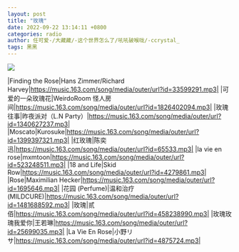 ```yaml
---
layout: post
title: "玫瑰"
date: 2022-09-22 13:14:11 +0800
categories: radio
author: 任可爱-/大藏藏/-这个世界怎么了/吼吼破喉咙/-ccrystal_
tags: 黑黑
---
```

![]({{site.baseurl}}/images/cover_20220922.jpg)

|Finding the Rose|Hans Zimmer/Richard Harvey|https://music.163.com/song/media/outer/url?id=33599291.mp3|
|可爱的一朵玫瑰花|WeirdoRoom 怪人房间|https://music.163.com/song/media/outer/url?id=1826402094.mp3|
|玫瑰往事|昨夜派对（L.N Party）|https://music.163.com/song/media/outer/url?id=1340627237.mp3|
|Moscato|Kurosuke|https://music.163.com/song/media/outer/url?id=1399397321.mp3|
|红玫瑰|陈奕迅|https://music.163.com/song/media/outer/url?id=65533.mp3|
|la vie en rose|mxmtoon|https://music.163.com/song/media/outer/url?id=523248511.mp3|
|18 and Life|Skid Row|https://music.163.com/song/media/outer/url?id=4279861.mp3|
|Rose|Maximilian Hecker|https://music.163.com/song/media/outer/url?id=1695646.mp3|
|花园 (Perfume)|温和治疗(MILDCURE)|https://music.163.com/song/media/outer/url?id=1481688592.mp3|
|玫瑰|贰佰|https://music.163.com/song/media/outer/url?id=458238990.mp3|
|玫瑰玫瑰我爱你|王若琳|https://music.163.com/song/media/outer/url?id=25699035.mp3|
|La Vie En Rose|小野リサ|https://music.163.com/song/media/outer/url?id=4875724.mp3|

